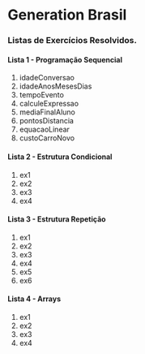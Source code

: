 # Generation Brasil

<h3>Listas de Exercícios Resolvidos.</h3>

<h4>Lista 1 - Programação Sequencial</h4>  
    <ol>
		<li> idadeConversao</li>
        <li> idadeAnosMesesDias</li>
	    <li> tempoEvento</li>
	    <li> calculeExpressao</li>
	    <li> mediaFinalAluno</li>
	    <li> pontosDistancia</li>	
	    <li> equacaoLinear</li>
	    <li> custoCarroNovo</li>
	</ol>

<h4>Lista 2 - Estrutura Condicional</h4>  
	<ol>
		<li> ex1</li>
	    <li> ex2</li>
	    <li> ex3</li>
	    <li> ex4</li>
	</ol>

<h4>Lista 3 - Estrutura Repetição</h4>  
	<ol>
		<li> ex1</li>
	    <li> ex2</li>
	    <li> ex3</li>
	    <li> ex4</li>
		<li> ex5</li>
	    <li> ex6</li>
	</ol>

<h4>Lista 4 - Arrays</h4>  
	<ol>
		<li> ex1</li>
	    <li> ex2</li>
	    <li> ex3</li>
	    <li> ex4</li>
	</ol>